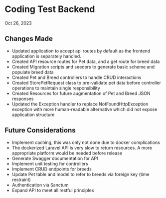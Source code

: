 # Coding Test Backend

Oct 26, 2023

## Changes Made
- Updated application to accept api routes by default as the frontend application is separately handled.
- Created API resource routes for Pet data, and a get route for breed data
- Created Migration scripts and seeders to generate basic scheme and populate breed data
- Created Pet and Breed controllers to handle CRUD interactions
- Created StorePetRequest class to pre-validate pet data before controller operations to maintain single responsibility
- Created Resources for future augmentation of Pet and Breed JSON responses
- Updated the Exception handler to replace NotFoundHttpException exception with more human-readable alternative which did not expose application structure 

## Future Considerations
- Implement caching, this was only not done due to docker complications
- The dockerized Laravel API is very slow to return resources.  A more appropriate platform would be needed before release
- Generate Swagger documentation for API
- Implement unit testing for controllers
- Implement CRUD endpoints for breeds
- Update Pet table and model to refer to breeds via foreign key (time restraint)
- Authentication via Sanctum
- Expand API to meet all restful principles
